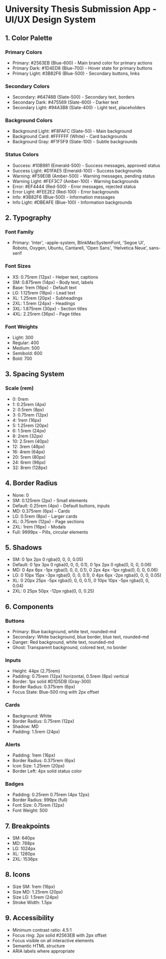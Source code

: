 # University Thesis Submission App - UI/UX Design System

## 1. Color Palette

### Primary Colors
- Primary: #2563EB (Blue-600) - Main brand color for primary actions
- Primary Dark: #1D4ED8 (Blue-700) - Hover state for primary buttons
- Primary Light: #3B82F6 (Blue-500) - Secondary buttons, links

### Secondary Colors
- Secondary: #64748B (Slate-500) - Secondary text, borders
- Secondary Dark: #475569 (Slate-600) - Darker text
- Secondary Light: #94A3B8 (Slate-400) - Light text, placeholders

### Background Colors
- Background Light: #F8FAFC (Slate-50) - Main background
- Background Card: #FFFFFF (White) - Card backgrounds
- Background Gray: #F1F5F9 (Slate-100) - Subtle backgrounds

### Status Colors
- Success: #10B981 (Emerald-500) - Success messages, approved status
- Success Light: #D1FAE5 (Emerald-100) - Success backgrounds
- Warning: #F59E0B (Amber-500) - Warning messages, pending status
- Warning Light: #FEF3C7 (Amber-100) - Warning backgrounds
- Error: #EF4444 (Red-500) - Error messages, rejected status
- Error Light: #FEE2E2 (Red-100) - Error backgrounds
- Info: #3B82F6 (Blue-500) - Information messages
- Info Light: #DBEAFE (Blue-100) - Information backgrounds

## 2. Typography

### Font Family
- Primary: 'Inter', -apple-system, BlinkMacSystemFont, 'Segoe UI', Roboto, Oxygen, Ubuntu, Cantarell, 'Open Sans', 'Helvetica Neue', sans-serif

### Font Sizes
- XS: 0.75rem (12px) - Helper text, captions
- SM: 0.875rem (14px) - Body text, labels
- Base: 1rem (16px) - Default text
- LG: 1.125rem (18px) - Lead text
- XL: 1.25rem (20px) - Subheadings
- 2XL: 1.5rem (24px) - Headings
- 3XL: 1.875rem (30px) - Section titles
- 4XL: 2.25rem (36px) - Page titles

### Font Weights
- Light: 300
- Regular: 400
- Medium: 500
- Semibold: 600
- Bold: 700

## 3. Spacing System

### Scale (rem)
- 0: 0rem
- 1: 0.25rem (4px)
- 2: 0.5rem (8px)
- 3: 0.75rem (12px)
- 4: 1rem (16px)
- 5: 1.25rem (20px)
- 6: 1.5rem (24px)
- 8: 2rem (32px)
- 10: 2.5rem (40px)
- 12: 3rem (48px)
- 16: 4rem (64px)
- 20: 5rem (80px)
- 24: 6rem (96px)
- 32: 8rem (128px)

## 4. Border Radius

- None: 0
- SM: 0.125rem (2px) - Small elements
- Default: 0.25rem (4px) - Default buttons, inputs
- MD: 0.375rem (6px) - Cards
- LG: 0.5rem (8px) - Larger cards
- XL: 0.75rem (12px) - Page sections
- 2XL: 1rem (16px) - Modals
- Full: 9999px - Pills, circular elements

## 5. Shadows

- SM: 0 1px 2px 0 rgba(0, 0, 0, 0.05)
- Default: 0 1px 3px 0 rgba(0, 0, 0, 0.1), 0 1px 2px 0 rgba(0, 0, 0, 0.06)
- MD: 0 4px 6px -1px rgba(0, 0, 0, 0.1), 0 2px 4px -1px rgba(0, 0, 0, 0.06)
- LG: 0 10px 15px -3px rgba(0, 0, 0, 0.1), 0 4px 6px -2px rgba(0, 0, 0, 0.05)
- XL: 0 20px 25px -5px rgba(0, 0, 0, 0.1), 0 10px 10px -5px rgba(0, 0, 0.04)
- 2XL: 0 25px 50px -12px rgba(0, 0, 0.25)

## 6. Components

### Buttons
- Primary: Blue background, white text, rounded-md
- Secondary: White background, blue border, blue text, rounded-md
- Danger: Red background, white text, rounded-md
- Ghost: Transparent background, colored text, no border

### Inputs
- Height: 44px (2.75rem)
- Padding: 0.75rem (12px) horizontal, 0.5rem (8px) vertical
- Border: 1px solid #D1D5DB (Gray-300)
- Border Radius: 0.375rem (6px)
- Focus State: Blue-500 ring with 2px offset

### Cards
- Background: White
- Border Radius: 0.75rem (12px)
- Shadow: MD
- Padding: 1.5rem (24px)

### Alerts
- Padding: 1rem (16px)
- Border Radius: 0.375rem (6px)
- Icon Size: 1.25rem (20px)
- Border Left: 4px solid status color

### Badges
- Padding: 0.25rem 0.75rem (4px 12px)
- Border Radius: 999px (full)
- Font Size: 0.75rem (12px)
- Font Weight: 500

## 7. Breakpoints

- SM: 640px
- MD: 768px
- LG: 1024px
- XL: 1280px
- 2XL: 1536px

## 8. Icons

- Size SM: 1rem (16px)
- Size MD: 1.25rem (20px)
- Size LG: 1.5rem (24px)
- Stroke Width: 1.5px

## 9. Accessibility

- Minimum contrast ratio: 4.5:1
- Focus ring: 2px solid #2563EB with 2px offset
- Focus visible on all interactive elements
- Semantic HTML structure
- ARIA labels where appropriate